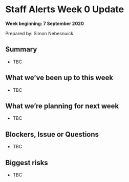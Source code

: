 # Staff Alerts Week 0 Update
**Week beginning: 7 September 2020** 

Prepared by: Simon Nebesnuick

## Summary

* TBC


## What we’ve been up to​ this week​

* TBC


## What we’re planning for ​next week

* TBC


## Blockers, Issue or Questions

* TBC


## Biggest risks

* TBC


